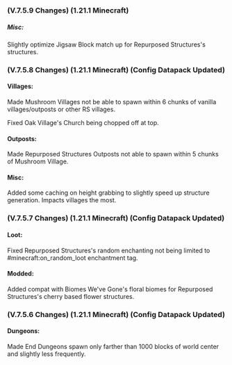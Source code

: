 ### **(V.7.5.9 Changes) (1.21.1 Minecraft)**

##### Misc:
Slightly optimize Jigsaw Block match up for Repurposed Structures's structures.


### **(V.7.5.8 Changes) (1.21.1 Minecraft) (Config Datapack Updated)**

#### Villages:
Made Mushroom Villages not be able to spawn within 6 chunks of vanilla villages/outposts or other RS villages.

Fixed Oak Village's Church being chopped off at top.

#### Outposts:
Made Repurposed Structures Outposts not able to spawn within 5 chunks of Mushroom Village.

#### Misc:
Added some caching on height grabbing to slightly speed up structure generation. Impacts villages the most.


### **(V.7.5.7 Changes) (1.21.1 Minecraft) (Config Datapack Updated)**

#### Loot:
Fixed Repurposed Structures's random enchanting not being limited to #minecraft:on_random_loot enchantment tag.

#### Modded:
Added compat with Biomes We've Gone's floral biomes for Repurposed Structures's cherry based flower structures.


### **(V.7.5.6 Changes) (1.21.1 Minecraft) (Config Datapack Updated)**

#### Dungeons:
Made End Dungeons spawn only farther than 1000 blocks of world center and slightly less frequently.
